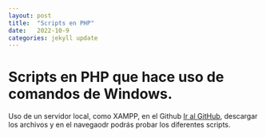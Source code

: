 ```yaml
---
layout: post
title:  "Scripts en PHP"
date:   2022-10-9
categories: jekyll update
---
```


# Scripts en PHP que hace uso de comandos de Windows.

Uso de un servidor local, como XAMPP, en el Github <a href="https://github.com/TripleYei/windows_cmd_php"> Ir al GitHub</a>, descargar los archivos y en el navegaodr podrás
probar los diferentes scripts.

